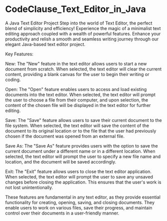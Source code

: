 # CodeClause_Text_Editor_in_Java
A Java Text Editor Project
Step into the world of Text Editor, the perfect blend of simplicity and efficiency! Experience the magic of a minimalist text editing approach coupled with a wealth of powerful features. Enhance your productivity and relish a smooth and seamless writing journey through our elegant Java-based text editor project.

Key Features:

New: The "New" feature in the text editor allows users to start a new document from scratch. When selected, the text editor will clear the current content, providing a blank canvas for the user to begin their writing or coding.

Open: The "Open" feature enables users to access and load existing documents into the text editor. When selected, the text editor will prompt the user to choose a file from their computer, and upon selection, the content of the chosen file will be displayed in the text editor for further editing.


Save: The "Save" feature allows users to save their current document to the file system. When selected, the text editor will save the content of the document to its original location or to the file that the user had previously chosen if the document was opened from an external file.

Save As: The "Save As" feature provides users with the option to save the current document under a different name or in a different location. When selected, the text editor will prompt the user to specify a new file name and location, and the document will be saved accordingly.

Exit: The "Exit" feature allows users to close the text editor application. When selected, the text editor will prompt the user to save any unsaved changes before closing the application. This ensures that the user's work is not lost unintentionally.

These features are fundamental in any text editor, as they provide essential functionality for creating, opening, saving, and closing documents. They enable users to work on various files, save their progress, and maintain control over their documents in a user-friendly manner.









